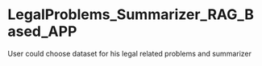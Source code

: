 # LegalProblems_Summarizer_RAG_Based_APP
User could choose dataset for his legal related problems and summarizer
